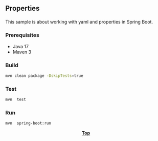 ## <p aligin="cenetr">Properties</p>

This sample is about working with yaml and properties in Spring Boot.

### Prerequisites

* Java 17
* Maven 3

### Build

```bash
mvn clean package -DskipTests=true
```

### Test

```bash
mvn  test
```

### Run

```bash
mvn  spring-boot:run
```

**<p align="center"> [Top](#Properties) </p>**
